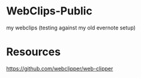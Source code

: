 # WebClips-Public
my webclips (testing against my old evernote setup)

# Resources 
https://github.com/webclipper/web-clipper
